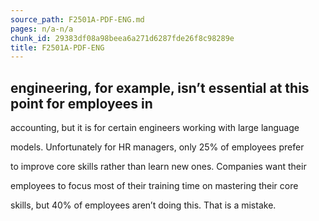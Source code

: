 ```yaml
---
source_path: F2501A-PDF-ENG.md
pages: n/a-n/a
chunk_id: 29383df08a98beea6a271d6287fde26f8c98289e
title: F2501A-PDF-ENG
---
```

## engineering, for example, isn’t essential at this point for employees in

accounting, but it is for certain engineers working with large language

models. Unfortunately for HR managers, only 25% of employees prefer

to improve core skills rather than learn new ones. Companies want their

employees to focus most of their training time on mastering their core

skills, but 40% of employees aren’t doing this. That is a mistake.

